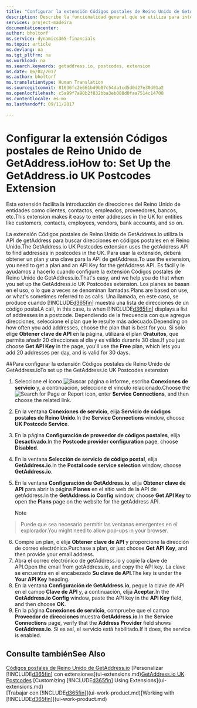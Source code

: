 ```yaml
---
title: "Configurar la extensión Códigos postales de Reino Unido de GetAddress.io | Documentos de Microsoft"
description: Describe la funcionalidad general que se utiliza para interactuar con los datos en Financials, como introducir valores, ordenar datos y cambiar de vista.
services: project-madeira
documentationcenter: 
author: bholtorf
ms.service: dynamics365-financials
ms.topic: article
ms.devlang: na
ms.tgt_pltfrm: na
ms.workload: na
ms.search.keywords: getaddress.io, postcodes, extension
ms.date: 06/02/2017
ms.author: bholtorf
ms.translationtype: Human Translation
ms.sourcegitcommit: 81636fc2e661bd9b07c54da1cd5d0d27e30d01a2
ms.openlocfilehash: c5a99f7a90b2f832bba3eb088d0faa7514c14708
ms.contentlocale: es-mx
ms.lasthandoff: 09/11/2017

---
```

# <a name="how-to-set-up-the-getaddressio-uk-postcodes-extension"></a><span data-ttu-id="0494c-103">Configurar la extensión Códigos postales de Reino Unido de GetAddress.io</span><span class="sxs-lookup"><span data-stu-id="0494c-103">How to: Set Up the GetAddress.io UK Postcodes Extension</span></span>
<span data-ttu-id="0494c-104">Esta extensión facilita la introducción de direcciones del Reino Unido de entidades como clientes, contactos, empleados, proveedores, bancos, etc.</span><span class="sxs-lookup"><span data-stu-id="0494c-104">This extension makes it easy to enter addresses in the UK for entities like customers, contacts, employees, vendors, bank accounts, and so on.</span></span> 

<span data-ttu-id="0494c-105">La extensión Códigos postales de Reino Unido de GetAddress.io utiliza la API de getAddress para buscar direcciones en códigos postales en el Reino Unido.</span><span class="sxs-lookup"><span data-stu-id="0494c-105">The GetAddress.io UK Postcodes extension uses the getAddress API to find addresses in postcodes in the UK.</span></span> <span data-ttu-id="0494c-106">Para usar la extensión, deberá obtener un plan y una clave para la API de getAddress.</span><span class="sxs-lookup"><span data-stu-id="0494c-106">To use the extension, you need to get a plan and an API Key for the getAddress API.</span></span> <span data-ttu-id="0494c-107">Es fácil y le ayudamos a hacerlo cuando configure la extensión Códigos postales de Reino Unido de GetAddress.io.</span><span class="sxs-lookup"><span data-stu-id="0494c-107">That's easy, and we help you do that when you set up the GetAddress.io UK Postcodes extension.</span></span> <span data-ttu-id="0494c-108">Los planes se basan en el uso, o lo que a veces se denominan llamadas.</span><span class="sxs-lookup"><span data-stu-id="0494c-108">Plans are based on use, or what's sometimes referred to as calls.</span></span> <span data-ttu-id="0494c-109">Una llamada, en este caso, se produce cuando [!INCLUDE[d365fin](includes/d365fin_md.md)] muestra una lista de direcciones de un código postal.</span><span class="sxs-lookup"><span data-stu-id="0494c-109">A call, in this case, is when [!INCLUDE[d365fin](includes/d365fin_md.md)] displays a list of addresses in a postcode.</span></span> <span data-ttu-id="0494c-110">Dependiendo de la frecuencia con que agregue direcciones, seleccione el plan que le resulte más adecuado.</span><span class="sxs-lookup"><span data-stu-id="0494c-110">Depending on how often you add addresses, choose the plan that is best for you.</span></span> <span data-ttu-id="0494c-111">Si solo elige **Obtener clave de API** en la página, utilizará el plan **Gratuitos**, que permite añadir 20 direcciones al día y es válido durante 30 días.</span><span class="sxs-lookup"><span data-stu-id="0494c-111">If you just choose **Get API Key** in the page, you'll use the **Free** plan, which lets you add 20 addresses per day, and is valid for 30 days.</span></span> 

##<a name="to-set-up-the-getaddressio-uk-postcodes-extension"></a><span data-ttu-id="0494c-112">Para configurar la extensión Códigos postales de Reino Unido de GetAddress.io</span><span class="sxs-lookup"><span data-stu-id="0494c-112">To set up the GetAddress.io UK Postcodes extension</span></span> 
1. <span data-ttu-id="0494c-113">Seleccione el icono ![Buscar página o informe](media/ui-search/search_small.png "icono Buscar página o informe"), escriba **Conexiones de servicio** y, a continuación, seleccione el vínculo relacionado.</span><span class="sxs-lookup"><span data-stu-id="0494c-113">Choose the ![Search for Page or Report](media/ui-search/search_small.png "Search for Page or Report icon") icon, enter **Service Connections**, and then choose the related link.</span></span>  
2. <span data-ttu-id="0494c-114">En la ventana **Conexiones de servicio**, elija **Servicio de códigos postales de Reino Unido**.</span><span class="sxs-lookup"><span data-stu-id="0494c-114">In the **Service Connections** window, choose **UK Postcode Service**.</span></span>
3. <span data-ttu-id="0494c-115">En la página **Configuración de proveedor de códigos postales**, elija **Desactivado**.</span><span class="sxs-lookup"><span data-stu-id="0494c-115">In the **Postcode provider configuration** page, choose **Disabled**.</span></span>
4. <span data-ttu-id="0494c-116">En la ventana **Selección de servicio de código postal**, elija **GetAddress.io**.</span><span class="sxs-lookup"><span data-stu-id="0494c-116">In the **Postal code service selection** window, choose **GetAddress.io**.</span></span>
5. <span data-ttu-id="0494c-117">En la ventana **Configuración de GetAddress.io**, elija **Obtener clave de API** para abrir la página **Planes** en el sitio web de la API de getAddress.</span><span class="sxs-lookup"><span data-stu-id="0494c-117">In the **GetAddress.io Config** window, choose **Get API Key** to open the **Plans** page on the website for the getAddress API.</span></span>  

    > [!NOTE]  
>   <span data-ttu-id="0494c-118">Puede que sea necesario permitir las ventanas emergentes en el explorador.</span><span class="sxs-lookup"><span data-stu-id="0494c-118">You might need to allow pop-ups in your browser.</span></span>
6. <span data-ttu-id="0494c-119">Compre un plan, o elija **Obtener clave de API** y proporcione la dirección de correo electrónico.</span><span class="sxs-lookup"><span data-stu-id="0494c-119">Purchase a plan, or just choose **Get API Key**, and then provide your email address.</span></span>
7. <span data-ttu-id="0494c-120">Abra el correo electrónico de getAddress.io y copie la clave de API.</span><span class="sxs-lookup"><span data-stu-id="0494c-120">Open the email from getAddress.io, and copy the API key.</span></span> <span data-ttu-id="0494c-121">La clave se encuentra en el encabezado **Su clave de API**.</span><span class="sxs-lookup"><span data-stu-id="0494c-121">The key is under the **Your API Key** heading.</span></span>
8. <span data-ttu-id="0494c-122">En la ventana **Configuración de GetAddress.io**, pegue la clave de API en el campo **Clave de API** y, a continuación, elija **Aceptar**.</span><span class="sxs-lookup"><span data-stu-id="0494c-122">In the **GetAddress.io Config** window, paste the API key in the **API Key** field, and then choose **OK**.</span></span>
9. <span data-ttu-id="0494c-123">En la página **Conexiones de servicio**, compruebe que el campo **Proveedor de direcciones** muestra **GetAddress.io**.</span><span class="sxs-lookup"><span data-stu-id="0494c-123">In the **Service Connections** page, verify that the **Address Provider** field shows **GetAddress.io**.</span></span> <span data-ttu-id="0494c-124">Si es así, el servicio está habilitado.</span><span class="sxs-lookup"><span data-stu-id="0494c-124">If it does, the service is enabled.</span></span>

## <a name="see-also"></a><span data-ttu-id="0494c-125">Consulte también</span><span class="sxs-lookup"><span data-stu-id="0494c-125">See Also</span></span>
<span data-ttu-id="0494c-126">[Códigos postales de Reino Unido de GetAddress.io](ui-extensions-getaddressio.md)
[Personalizar [!INCLUDE[d365fin](includes/d365fin_md.md)] con extensiones](ui-extensions.md)</span><span class="sxs-lookup"><span data-stu-id="0494c-126">[GetAddress.io UK Postcodes](ui-extensions-getaddressio.md)
[Customizing [!INCLUDE[d365fin](includes/d365fin_md.md)] Using Extensions](ui-extensions.md)</span></span>  
<span data-ttu-id="0494c-127">[Trabajar con [!INCLUDE[d365fin](includes/d365fin_md.md)]](ui-work-product.md)</span><span class="sxs-lookup"><span data-stu-id="0494c-127">[Working with [!INCLUDE[d365fin](includes/d365fin_md.md)]](ui-work-product.md)</span></span>
